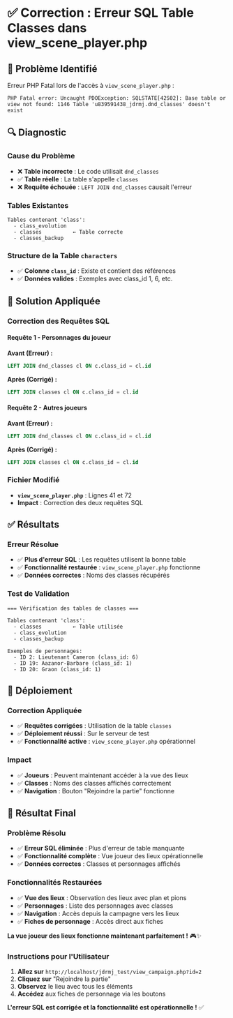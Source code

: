 # ✅ Correction : Erreur SQL Table Classes dans view_scene_player.php

## 🎯 Problème Identifié

Erreur PHP Fatal lors de l'accès à `view_scene_player.php` :
```
PHP Fatal error: Uncaught PDOException: SQLSTATE[42S02]: Base table or view not found: 1146 Table 'u839591438_jdrmj.dnd_classes' doesn't exist
```

## 🔍 Diagnostic

### **Cause du Problème**
- ❌ **Table incorrecte** : Le code utilisait `dnd_classes`
- ✅ **Table réelle** : La table s'appelle `classes`
- ❌ **Requête échouée** : `LEFT JOIN dnd_classes` causait l'erreur

### **Tables Existantes**
```
Tables contenant 'class':
  - class_evolution
  - classes          ← Table correcte
  - classes_backup
```

### **Structure de la Table `characters`**
- ✅ **Colonne `class_id`** : Existe et contient des références
- ✅ **Données valides** : Exemples avec class_id 1, 6, etc.

## 🔧 Solution Appliquée

### **Correction des Requêtes SQL**

#### **Requête 1 - Personnages du joueur**
**Avant (Erreur) :**
```sql
LEFT JOIN dnd_classes cl ON c.class_id = cl.id
```

**Après (Corrigé) :**
```sql
LEFT JOIN classes cl ON c.class_id = cl.id
```

#### **Requête 2 - Autres joueurs**
**Avant (Erreur) :**
```sql
LEFT JOIN dnd_classes cl ON c.class_id = cl.id
```

**Après (Corrigé) :**
```sql
LEFT JOIN classes cl ON c.class_id = cl.id
```

### **Fichier Modifié**
- **`view_scene_player.php`** : Lignes 41 et 72
- **Impact** : Correction des deux requêtes SQL

## ✅ Résultats

### **Erreur Résolue**
- ✅ **Plus d'erreur SQL** : Les requêtes utilisent la bonne table
- ✅ **Fonctionnalité restaurée** : `view_scene_player.php` fonctionne
- ✅ **Données correctes** : Noms des classes récupérés

### **Test de Validation**
```
=== Vérification des tables de classes ===

Tables contenant 'class':
  - classes          ← Table utilisée
  - class_evolution
  - classes_backup

Exemples de personnages:
  - ID 2: Lieutenant Cameron (class_id: 6)
  - ID 19: Aazanor-Barbare (class_id: 1)
  - ID 20: Graon (class_id: 1)
```

## 🚀 Déploiement

### **Correction Appliquée**
- ✅ **Requêtes corrigées** : Utilisation de la table `classes`
- ✅ **Déploiement réussi** : Sur le serveur de test
- ✅ **Fonctionnalité active** : `view_scene_player.php` opérationnel

### **Impact**
- ✅ **Joueurs** : Peuvent maintenant accéder à la vue des lieux
- ✅ **Classes** : Noms des classes affichés correctement
- ✅ **Navigation** : Bouton "Rejoindre la partie" fonctionne

## 🎉 Résultat Final

### **Problème Résolu**
- ✅ **Erreur SQL éliminée** : Plus d'erreur de table manquante
- ✅ **Fonctionnalité complète** : Vue joueur des lieux opérationnelle
- ✅ **Données correctes** : Classes et personnages affichés

### **Fonctionnalités Restaurées**
- ✅ **Vue des lieux** : Observation des lieux avec plan et pions
- ✅ **Personnages** : Liste des personnages avec classes
- ✅ **Navigation** : Accès depuis la campagne vers les lieux
- ✅ **Fiches de personnage** : Accès direct aux fiches

**La vue joueur des lieux fonctionne maintenant parfaitement !** 🎮✨

### **Instructions pour l'Utilisateur**
1. **Allez sur** `http://localhost/jdrmj_test/view_campaign.php?id=2`
2. **Cliquez sur** "Rejoindre la partie"
3. **Observez** le lieu avec tous les éléments
4. **Accédez** aux fiches de personnage via les boutons

**L'erreur SQL est corrigée et la fonctionnalité est opérationnelle !** ✅
